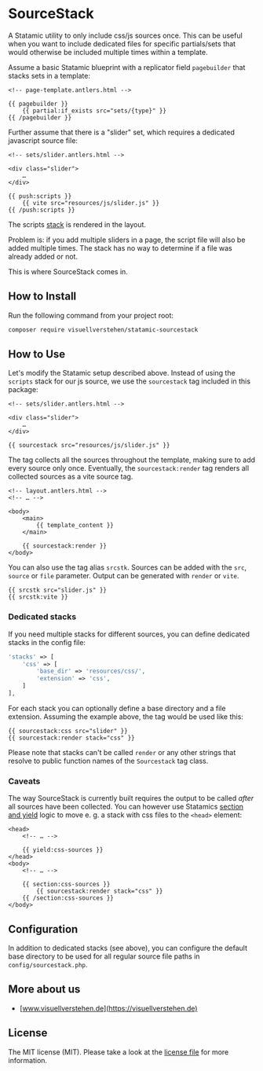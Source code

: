 # SourceStack

A Statamic utility to only include css/js sources once. This can be useful when you want to include dedicated files for specific partials/sets that would otherwise be included multiple times within a template.

Assume a basic Statamic blueprint with a replicator field `pagebuilder` that stacks sets in a template:

```antlers
<!-- page-template.antlers.html -->

{{ pagebuilder }}
    {{ partial:if_exists src="sets/{type}" }}
{{ /pagebuilder }}
```

Further assume that there is a "slider" set, which requires a dedicated javascript source file:

```antlers
<!-- sets/slider.antlers.html -->

<div class="slider">
    …
</div>

{{ push:scripts }}
    {{ vite src="resources/js/slider.js" }}
{{ /push:scripts }}
```

The scripts [stack](https://statamic.dev/antlers#stacks) is rendered in the layout.

Problem is: if you add multiple sliders in a page, the script file will also be added multiple times. The stack has no way to determine if a file was already added or not.

This is where SourceStack comes in.

## How to Install

Run the following command from your project root:

```bash
composer require visuellverstehen/statamic-sourcestack
```

## How to Use

Let's modify the Statamic setup described above. Instead of using the `scripts` stack for our js source, we use the `sourcestack` tag included in this package:

```antlers
<!-- sets/slider.antlers.html -->

<div class="slider">
    …
</div>

{{ sourcestack src="resources/js/slider.js" }}
```

The tag collects all the sources throughout the template, making sure to add every source only once. Eventually, the `sourcestack:render` tag renders all collected sources as a vite source tag.

```antlers
<!-- layout.antlers.html -->
<!-- … -->

<body>
    <main>
        {{ template_content }}
    </main>
    
    {{ sourcestack:render }}
</body>
```

You can also use the tag alias `srcstk`. Sources can be added with the `src`, `source` or `file` parameter. Output can be generated with `render` or `vite`.

```antlers
{{ srcstk src="slider.js" }}
{{ srcstk:vite }}
```

### Dedicated stacks

If you need multiple stacks for different sources, you can define dedicated stacks in the config file:

```php
'stacks' => [
    'css' => [
        'base_dir' => 'resources/css/',
        'extension' => 'css',
    ]
],
```
For each stack you can optionally define a base directory and a file extension. Assuming the example above, the tag would be used like this:

```antlers
{{ sourcestack:css src="slider" }}
{{ sourcestack:render stack="css" }}
```

Please note that stacks can't be called `render` or any other strings that resolve to public function names of the `Sourcestack` tag class.

### Caveats

The way SourceStack is currently built requires the output to be called _after_ all sources have been collected. You can however use Statamics [section and yield](https://statamic.dev/antlers#section-amp-yield) logic to move e. g. a stack with css files to the `<head>`  element:

```antlers
<head>
    <!-- … -->
    
    {{ yield:css-sources }}
</head>
<body>
    <!-- … -->
    
    {{ section:css-sources }}
        {{ sourcestack:render stack="css" }}
    {{ /section:css-sources }}
</body>
```

## Configuration

In addition to dedicated stacks (see above), you can configure the default base directory to be used for all regular source file paths in `config/sourcestack.php`.

## More about us

- [www.visuellverstehen.de](https://visuellverstehen.de)

## License
The MIT license (MIT). Please take a look at the [license file](LICENSE.md) for more information.

